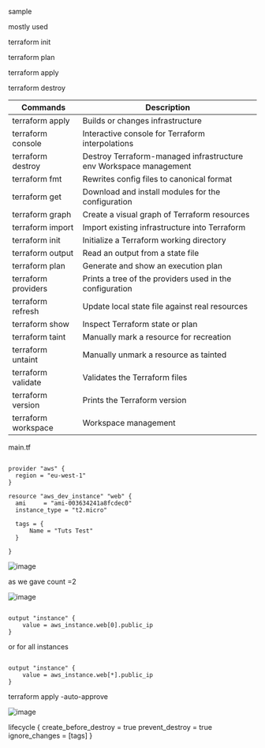 

sample



mostly used 

terraform init

terraform plan

terraform apply

terraform destroy



| Commands  | Description |
| ------------- | ------------- |
| terraform apply | Builds or changes infrastructure |
| terraform console | Interactive console for Terraform interpolations |
| terraform destroy | Destroy Terraform-managed infrastructure env Workspace management|
| terraform fmt | Rewrites config files to canonical format|
| terraform get | Download and install modules for the configuration|
| terraform graph |Create a visual graph of Terraform resources|
| terraform import | Import existing infrastructure into Terraform|
| terraform init |Initialize a Terraform working directory|
| terraform output | Read an output from a state file|
| terraform plan | Generate and show an execution plan|
| terraform providers | Prints a tree of the providers used in the configuration|
| terraform refresh | Update local state file against real resources|
| terraform show | Inspect Terraform state or plan|
| terraform taint | Manually mark a resource for recreation|
| terraform untaint | Manually unmark a resource as tainted|
| terraform validate | Validates the Terraform files|
| terraform version| Prints the Terraform version|
| terraform workspace | Workspace management |







main.tf

```

provider "aws" {
  region = "eu-west-1"
}

resource "aws_dev_instance" "web" {
  ami     = "ami-003634241a8fcdec0"
  instance_type = "t2.micro"
  
  tags = {
      Name = "Tuts Test"
  }
  
}

```

![image](https://user-images.githubusercontent.com/33985509/99122828-594c6880-25ff-11eb-9984-1596b6a64bcb.png)

as we gave count =2 

![image](https://user-images.githubusercontent.com/33985509/99122933-80a33580-25ff-11eb-84d8-0101d842593e.png)

```

output "instance" {
	value = aws_instance.web[0].public_ip
}

```


or for all instances 

```

output "instance" {
	value = aws_instance.web[*].public_ip
}

```

terraform apply -auto-approve



![image](https://user-images.githubusercontent.com/33985509/99123785-2e631400-2601-11eb-8044-7caddaa64274.png)

lifecycle {
	create_before_destroy = true
	prevent_destroy = true
	ignore_changes = [tags]
}
